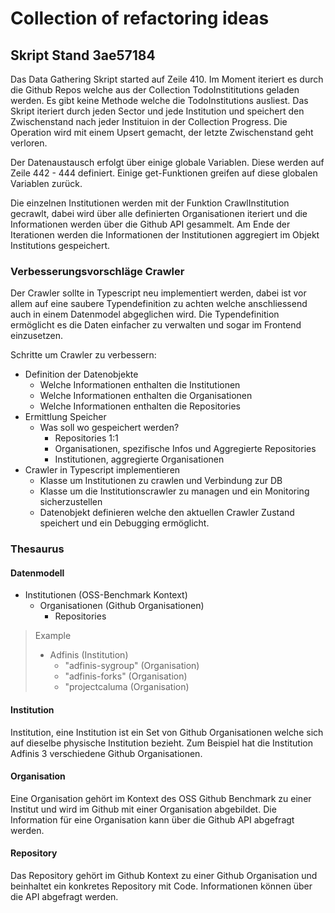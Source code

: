 # Collection of refactoring ideas

## Skript Stand 3ae57184

Das Data Gathering Skript started auf Zeile 410. Im Moment iteriert es durch die Github Repos welche aus der Collection TodoInstititutions geladen werden. Es gibt keine Methode welche die TodoInstitutions ausliest. Das Skript iteriert durch jeden Sector und jede Institution und speichert den Zwischenstand nach jeder Instituion in der Collection Progress. Die Operation wird mit einem Upsert gemacht, der letzte Zwischenstand geht verloren.

Der Datenaustausch erfolgt über einige globale Variablen. Diese werden auf Zeile 442 - 444 definiert. Einige get-Funktionen greifen auf diese globalen Variablen zurück.

Die einzelnen Institutionen werden mit der Funktion CrawlInstitution gecrawlt, dabei wird über alle definierten Organisationen iteriert und die Informationen werden über die Github API gesammelt. Am Ende der Iterationen werden die Informationen der Institutionen aggregiert im Objekt Institutions gespeichert.

### Verbesserungsvorschläge Crawler

Der Crawler sollte in Typescript neu implementiert werden, dabei ist vor allem auf eine saubere Typendefinition zu achten welche anschliessend auch in einem Datenmodel abgeglichen wird. Die Typendefinition ermöglicht es die Daten einfacher zu verwalten und sogar im Frontend einzusetzen.

Schritte um Crawler zu verbessern:

- Definition der Datenobjekte
  - Welche Informationen enthalten die Institutionen
  - Welche Informationen enthalten die Organisationen
  - Welche Informationen enthalten die Repositories
- Ermittlung Speicher
  - Was soll wo gespeichert werden?
    - Repositories 1:1
    - Organisationen, spezifische Infos und Aggregierte Repositories
    - Institutionen, aggregierte Organisationen
- Crawler in Typescript implementieren
  - Klasse um Institutionen zu crawlen und Verbindung zur DB
  - Klasse um die Institutionscrawler zu managen und ein Monitoring sicherzustellen
  - Datenobjekt definieren welche den aktuellen Crawler Zustand speichert und ein Debugging ermöglicht.

### Thesaurus

#### Datenmodell

- Institutionen (OSS-Benchmark Kontext)
  - Organisationen (Github Organisationen)
    - Repositories

> Example
>
> - Adfinis (Institution)
>   - "adfinis-sygroup" (Organisation)
>   - "adfinis-forks" (Organisation)
>   - "projectcaluma (Organisation)

#### Institution

Institution, eine Institution ist ein Set von Github Organisationen welche sich auf dieselbe physische Institution bezieht. Zum Beispiel hat die Institution Adfinis 3 verschiedene Github Organisationen.

#### Organisation

Eine Organisation gehört im Kontext des OSS Github Benchmark zu einer Institut und wird im Github mit einer Organisation abgebildet. Die Information für eine Organisation kann über die Github API abgefragt werden.

#### Repository

Das Repository gehört im Github Kontext zu einer Github Organisation und beinhaltet ein konkretes Repository mit Code. Informationen können über die API abgefragt werden.
